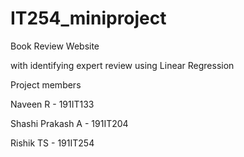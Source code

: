 # IT254_miniproject
Book Review Website

 with identifying expert review using Linear Regression


Project members 

Naveen R - 191IT133

Shashi Prakash A - 191IT204

Rishik TS  - 191IT254
